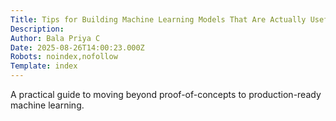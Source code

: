 ```yaml
---
Title: Tips for Building Machine Learning Models That Are Actually Useful
Description: 
Author: Bala Priya C
Date: 2025-08-26T14:00:23.000Z
Robots: noindex,nofollow
Template: index
---
```

A practical guide to moving beyond proof-of-concepts to production-ready machine learning.